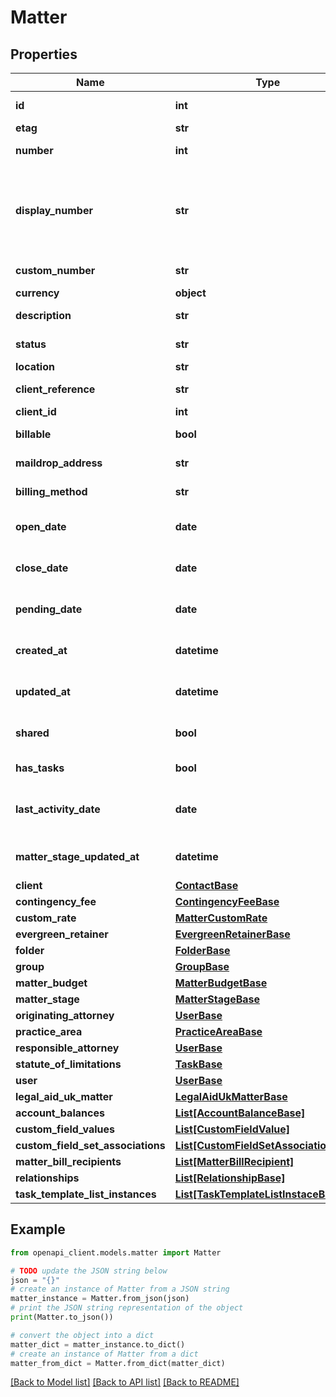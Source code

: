 # Matter


## Properties

Name | Type | Description | Notes
------------ | ------------- | ------------- | -------------
**id** | **int** | Unique identifier for the *Matter* | [optional] 
**etag** | **str** | ETag for the *Matter* | [optional] 
**number** | **int** | The number given to the *Matter* within an account | [optional] 
**display_number** | **str** | The reference and label of the *Matter*. Depending on the account&#39;s manual_matter_numbering setting, this is either read only (generated) or customizable. | [optional] 
**custom_number** | **str** | User defined custom number of the *Matter* | [optional] 
**currency** | **object** | Currency of the matter | [optional] 
**description** | **str** | The detailed description of the *Matter* | [optional] 
**status** | **str** | The current status of the *Matter* | [optional] 
**location** | **str** | The location of the *Matter* | [optional] 
**client_reference** | **str** | Client Reference string for external uses | [optional] 
**client_id** | **int** | Client ID | [optional] 
**billable** | **bool** | Whether this matter is billable | [optional] 
**maildrop_address** | **str** | A unique Maildrop email address for the matter | [optional] 
**billing_method** | **str** | Billing method of this matter | [optional] 
**open_date** | **date** | The date the matter was set to open (as a ISO-8601 date) | [optional] 
**close_date** | **date** | The date the matter was set to closed (as a ISO-8601 date) | [optional] 
**pending_date** | **date** | The date the matter was set to pending (as a ISO-8601 date) | [optional] 
**created_at** | **datetime** | The time the *Matter* was created (as a ISO-8601 timestamp) | [optional] 
**updated_at** | **datetime** | The time the *Matter* was last updated (as a ISO-8601 timestamp) | [optional] 
**shared** | **bool** | Whether the matter is currently shared with Clio Connect | [optional] 
**has_tasks** | **bool** | Whether or not the matter has any tasks. | [optional] 
**last_activity_date** | **date** | The greatest date out of all of the activities on the matter (as a ISO-8601 date) | [optional] 
**matter_stage_updated_at** | **datetime** | The date the matter stage was last updated (as a ISO-8601 date) | [optional] 
**client** | [**ContactBase**](ContactBase.md) |  | [optional] 
**contingency_fee** | [**ContingencyFeeBase**](ContingencyFeeBase.md) |  | [optional] 
**custom_rate** | [**MatterCustomRate**](MatterCustomRate.md) |  | [optional] 
**evergreen_retainer** | [**EvergreenRetainerBase**](EvergreenRetainerBase.md) |  | [optional] 
**folder** | [**FolderBase**](FolderBase.md) |  | [optional] 
**group** | [**GroupBase**](GroupBase.md) |  | [optional] 
**matter_budget** | [**MatterBudgetBase**](MatterBudgetBase.md) |  | [optional] 
**matter_stage** | [**MatterStageBase**](MatterStageBase.md) |  | [optional] 
**originating_attorney** | [**UserBase**](UserBase.md) |  | [optional] 
**practice_area** | [**PracticeAreaBase**](PracticeAreaBase.md) |  | [optional] 
**responsible_attorney** | [**UserBase**](UserBase.md) |  | [optional] 
**statute_of_limitations** | [**TaskBase**](TaskBase.md) |  | [optional] 
**user** | [**UserBase**](UserBase.md) |  | [optional] 
**legal_aid_uk_matter** | [**LegalAidUkMatterBase**](LegalAidUkMatterBase.md) |  | [optional] 
**account_balances** | [**List[AccountBalanceBase]**](AccountBalanceBase.md) | AccountBalance | [optional] 
**custom_field_values** | [**List[CustomFieldValue]**](CustomFieldValue.md) | CustomFieldValue | [optional] 
**custom_field_set_associations** | [**List[CustomFieldSetAssociationBase]**](CustomFieldSetAssociationBase.md) | CustomFieldSetAssociation | [optional] 
**matter_bill_recipients** | [**List[MatterBillRecipient]**](MatterBillRecipient.md) | MatterBillRecipient | [optional] 
**relationships** | [**List[RelationshipBase]**](RelationshipBase.md) | Relationship | [optional] 
**task_template_list_instances** | [**List[TaskTemplateListInstaceBase]**](TaskTemplateListInstaceBase.md) | TaskTemplateListInstace | [optional] 

## Example

```python
from openapi_client.models.matter import Matter

# TODO update the JSON string below
json = "{}"
# create an instance of Matter from a JSON string
matter_instance = Matter.from_json(json)
# print the JSON string representation of the object
print(Matter.to_json())

# convert the object into a dict
matter_dict = matter_instance.to_dict()
# create an instance of Matter from a dict
matter_from_dict = Matter.from_dict(matter_dict)
```
[[Back to Model list]](../README.md#documentation-for-models) [[Back to API list]](../README.md#documentation-for-api-endpoints) [[Back to README]](../README.md)



